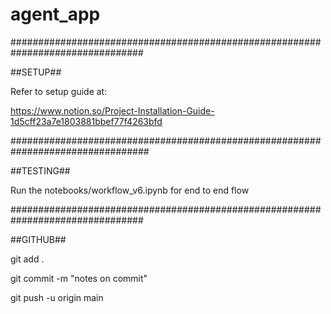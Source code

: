 # agent_app



################################################################################

##SETUP##

Refer to setup guide at:

https://www.notion.so/Project-Installation-Guide-1d5cff23a7e1803881bbef77f4263bfd



#################################################################################


##TESTING##

Run the notebooks/workflow_v6.ipynb for end to end flow




################################################################################

##GITHUB##

git add .

git commit -m "notes on commit"

git push -u origin main


